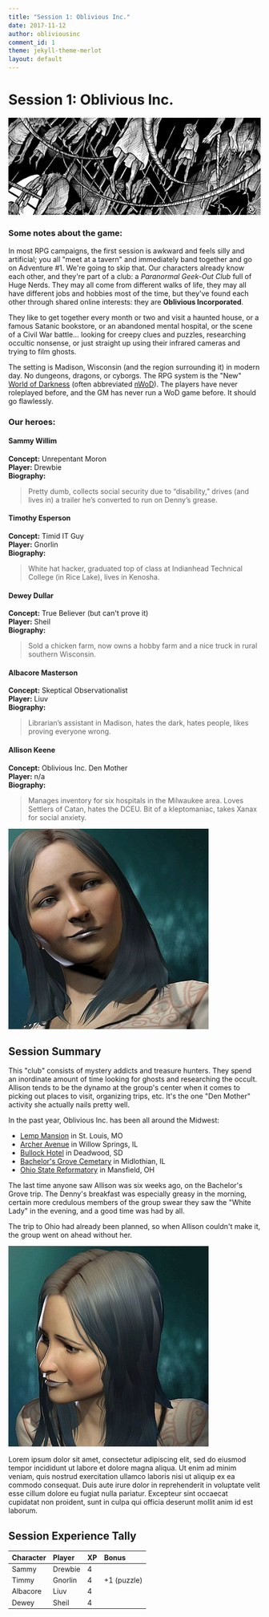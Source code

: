 ```yaml
---
title: "Session 1: Oblivious Inc."
date: 2017-11-12
author: obliviousinc
comment_id: 1
theme: jekyll-theme-merlot
layout: default
---
```


# Session 1: Oblivious Inc.

![Ropes](/assets/img/hdr/ropes.jpg)

### Some notes about the game:

In most RPG campaigns, the first session is awkward and feels silly and artificial; you all "meet at a tavern" and immediately band together and go on Adventure #1.  We're going to skip that.  Our characters already know each other, and they're part of a club:  a *Paranormal Geek-Out Club* full of Huge Nerds.  They may all come from different walks of life, they may all have different jobs and hobbies most of the time, but they've found each other through shared online interests: they are **Oblivious Incorporated**.

They like to get together every month or two and visit a haunted house, or a famous Satanic bookstore, or an abandoned mental hospital, or the scene of a Civil War battle... looking for creepy clues and puzzles, researching occultic nonsense, or just straight up using their infrared cameras and trying to film ghosts.

The setting is Madison, Wisconsin (and the region surrounding it) in modern day.  No dungeons, dragons, or cyborgs.  The RPG system is the "New" [World of Darkness](http://whitewolf.wikia.com/wiki/World_of_Darkness) (often abbreviated [nWoD](https://www.google.com/search?q=nwod)).  The players have never roleplayed before, and the GM has never run a WoD game before.  It should go flawlessly.

### Our heroes:

#### Sammy Willim

**Concept:**  Unrepentant Moron  
**Player:**  Drewbie  
**Biography:**
> Pretty dumb, collects social security due to “disability,” drives (and lives in) a trailer he’s converted to run on Denny’s grease.

#### Timothy Esperson

**Concept:**  Timid IT Guy  
**Player:**  Gnorlin  
**Biography:**
> White hat hacker, graduated top of class at Indianhead Technical College (in Rice Lake), lives in Kenosha.

#### Dewey Dullar

**Concept:**  True Believer (but can't prove it)  
**Player:**  Sheil  
**Biography:**
> Sold a chicken farm, now owns a hobby farm and a nice truck in rural southern Wisconsin.

#### Albacore Masterson

**Concept:**  Skeptical Observationalist  
**Player:**  Liuv  
**Biography:**
> Librarian’s assistant in Madison, hates the dark, hates people, likes proving everyone wrong.

#### Allison Keene

**Concept:**  Oblivious Inc. Den Mother  
**Player:**  n/a  
**Biography:**
> Manages inventory for six hospitals in the Milwaukee area.  Loves Settlers of Catan, hates the DCEU.  Bit of a kleptomaniac, takes Xanax for social anxiety.

![Allison](/assets/img/npc/sm/allison1.jpg)

## Session Summary

This "club" consists of mystery addicts and treasure hunters.  They spend an inordinate amount of time looking for ghosts and researching the occult.  Allison tends to be the dynamo at the group's center when it comes to picking out places to visit, organizing trips, etc.  It's the one "Den Mother" activity she actually nails pretty well.

In the past year, Oblivious Inc. has been all around the Midwest:

* [Lemp Mansion](https://the-line-up.com/lemp-family-mansion) in St. Louis, MO
* [Archer Avenue](https://www.ranker.com/list/most-haunted-road-archer-avenue/sabrina-ithal) in Willow Springs, IL
* [Bullock Hotel](http://www.hauntedhouses.com/states/sd/bullock_hotel.htm) in Deadwood, SD
* [Bachelor's Grove Cemetary](https://www.prairieghosts.com/bachgrov.html) in Midlothian, IL
* [Ohio State Reformatory](http://www.deadohio.com/mansfieldreformatory.htm) in Mansfield, OH

The last time anyone saw Allison was six weeks ago, on the Bachelor's Grove trip.  The Denny's breakfast was especially greasy in the morning, certain more credulous members of the group swear they saw the "White Lady" in the evening, and a good time was had by all.

The trip to Ohio had already been planned, so when Allison couldn't make it, the group went on ahead without her.

![Allison](/assets/img/npc/sm/allison2.jpg)

Lorem ipsum dolor sit amet, consectetur adipiscing elit, sed do eiusmod tempor incididunt ut labore et dolore magna aliqua. Ut enim ad minim veniam, quis nostrud exercitation ullamco laboris nisi ut aliquip ex ea commodo consequat. Duis aute irure dolor in reprehenderit in voluptate velit esse cillum dolore eu fugiat nulla pariatur. Excepteur sint occaecat cupidatat non proident, sunt in culpa qui officia deserunt mollit anim id est laborum.

## Session Experience Tally

| Character | Player  | XP  | Bonus       |
|:--------- |:------- |:--- |:----------- |
| Sammy     | Drewbie | 4   |             |
| Timmy     | Gnorlin | 4   | +1 (puzzle) |
| Albacore  | Liuv    | 4   |             |
| Dewey     | Sheil   | 4   |             |